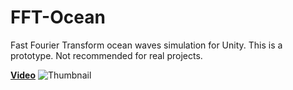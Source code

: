 # FFT-Ocean
Fast Fourier Transform ocean waves simulation for Unity. This is a prototype. Not recommended for real projects.

 [__Video__](https://youtu.be/kGEqaX4Y4bQ)
![Thumbnail](./Screenshot.png "Screenshot") 
